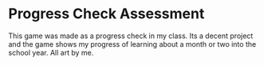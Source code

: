 # Progress Check Assessment

This game was made as a progress check in my class. Its a decent project and the game shows my progress of learning about a month or two into the school year. All art by me.
